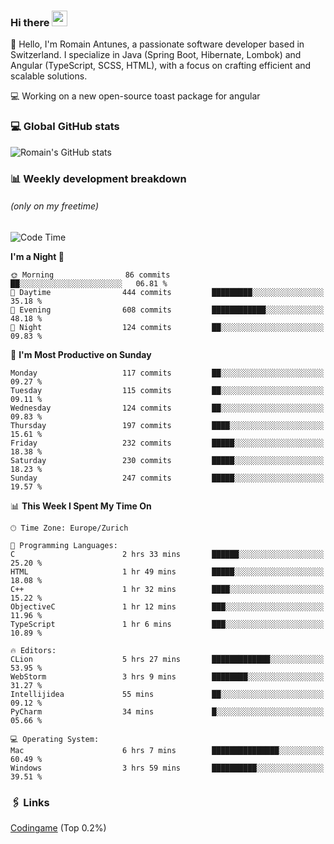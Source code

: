 ### Hi there <img src="https://media.giphy.com/media/hvRJCLFzcasrR4ia7z/giphy.gif" width="25px" height="25px">

👋 Hello, I'm Romain Antunes, a passionate software developer based in Switzerland. I specialize in Java (Spring Boot, Hibernate, Lombok) and Angular (TypeScript, SCSS, HTML), with a focus on crafting efficient and scalable solutions.

💻 Working on a new open-source toast package for angular

### 💻 Global GitHub stats
![Romain's GitHub stats](https://github-readme-streak-stats.herokuapp.com/?user=romainantunes&theme=dark)


### 📊 Weekly development breakdown 
###### *(only on my freetime)*

<!--START_SECTION:wakastats-->
![Code Time](http://img.shields.io/badge/Code%20Time-1%2C770%20hrs%2048%20mins-blue)

**I'm a Night 🦉** 

```text
🌞 Morning                86 commits          ██░░░░░░░░░░░░░░░░░░░░░░░   06.81 % 
🌆 Daytime                444 commits         █████████░░░░░░░░░░░░░░░░   35.18 % 
🌃 Evening                608 commits         ████████████░░░░░░░░░░░░░   48.18 % 
🌙 Night                  124 commits         ██░░░░░░░░░░░░░░░░░░░░░░░   09.83 % 
```
📅 **I'm Most Productive on Sunday** 

```text
Monday                   117 commits         ██░░░░░░░░░░░░░░░░░░░░░░░   09.27 % 
Tuesday                  115 commits         ██░░░░░░░░░░░░░░░░░░░░░░░   09.11 % 
Wednesday                124 commits         ██░░░░░░░░░░░░░░░░░░░░░░░   09.83 % 
Thursday                 197 commits         ████░░░░░░░░░░░░░░░░░░░░░   15.61 % 
Friday                   232 commits         █████░░░░░░░░░░░░░░░░░░░░   18.38 % 
Saturday                 230 commits         █████░░░░░░░░░░░░░░░░░░░░   18.23 % 
Sunday                   247 commits         █████░░░░░░░░░░░░░░░░░░░░   19.57 % 
```


📊 **This Week I Spent My Time On** 

```text
🕑︎ Time Zone: Europe/Zurich

💬 Programming Languages: 
C                        2 hrs 33 mins       ██████░░░░░░░░░░░░░░░░░░░   25.20 % 
HTML                     1 hr 49 mins        █████░░░░░░░░░░░░░░░░░░░░   18.08 % 
C++                      1 hr 32 mins        ████░░░░░░░░░░░░░░░░░░░░░   15.22 % 
ObjectiveC               1 hr 12 mins        ███░░░░░░░░░░░░░░░░░░░░░░   11.96 % 
TypeScript               1 hr 6 mins         ███░░░░░░░░░░░░░░░░░░░░░░   10.89 % 

🔥 Editors: 
CLion                    5 hrs 27 mins       █████████████░░░░░░░░░░░░   53.95 % 
WebStorm                 3 hrs 9 mins        ████████░░░░░░░░░░░░░░░░░   31.27 % 
Intellijidea             55 mins             ██░░░░░░░░░░░░░░░░░░░░░░░   09.12 % 
PyCharm                  34 mins             █░░░░░░░░░░░░░░░░░░░░░░░░   05.66 % 

💻 Operating System: 
Mac                      6 hrs 7 mins        ███████████████░░░░░░░░░░   60.49 % 
Windows                  3 hrs 59 mins       ██████████░░░░░░░░░░░░░░░   39.51 % 
```


<!--END_SECTION:wakastats-->

### 🖇 Links

[Codingame](https://www.codingame.com/profile/defc3ee5279aecc1bb6114e1f994ea9b3325423) (Top 0.2%)
